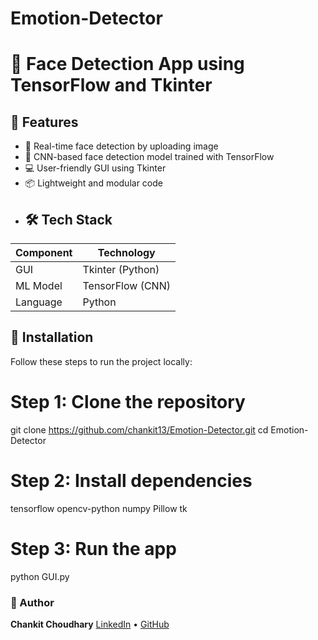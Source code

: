 # Emotion-Detector
# 🧠 Face Detection App using TensorFlow and Tkinter
## 🚀 Features
- 🎯 Real-time face detection by uploading image
- 🧠 CNN-based face detection model trained with TensorFlow
- 💻 User-friendly GUI using Tkinter
- 📦 Lightweight and modular code
- ## 🛠 Tech Stack

| Component   | Technology       |
|-------------|------------------|
| GUI         | Tkinter (Python) |
| ML Model    | TensorFlow (CNN) |
| Language    | Python           |
## 🔧 Installation
Follow these steps to run the project locally:
# Step 1: Clone the repository
git clone https://github.com/chankit13/Emotion-Detector.git
cd Emotion-Detector
# Step 2: Install dependencies
tensorflow
opencv-python
numpy
Pillow
tk
# Step 3: Run the app
python GUI.py

### 🙌 Author
**Chankit Choudhary** 
[LinkedIn](https://www.linkedin.com/in/chankit-choudhary-b26116253/) • [GitHub](https://github.com/Chankit13)
